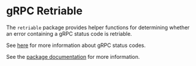 # gRPC Retriable

The `retriable` package provides helper functions for determining whether an
error containing a gRPC status code is retriable.

See
[here](https://github.com/grpc/grpc/blob/master/doc/statuscodes.md)
for more information about gRPC status codes.

See the
[package documentation](https://pkg.go.dev/github.com/slewiskelly/grpc-retriable/retriable)
for more information.
